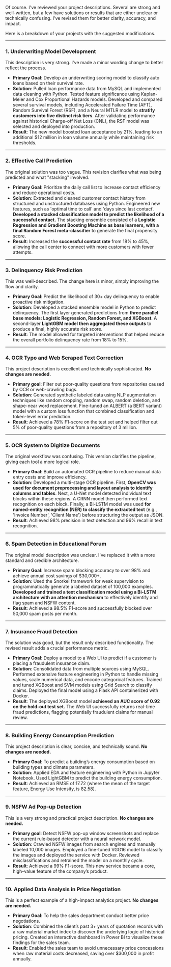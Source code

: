 Of course. I've reviewed your project descriptions. Several are strong and well-written, but a few have solutions or results that are either unclear or technically confusing. I've revised them for better clarity, accuracy, and impact.

Here is a breakdown of your projects with the suggested modifications.

***

### **1. Underwriting Model Development**
This description is very strong. I've made a minor wording change to better reflect the process.

* **Primary Goal**: Develop an underwriting scoring model to classify auto loans based on their survival rate.
* **Solution**: Pulled loan performance data from MySQL and implemented data cleaning with Python. Tested feature significance using Kaplan-Meier and Cox Proportional Hazards models. Developed and compared several survival models, including Accelerated Failure Time (AFT), Random Survival Forest (RSF), and a Neural MTLR model to **stratify customers into five distinct risk tiers**. After validating performance against historical Charge-off Net Loss (CNL), the RSF model was selected and deployed into production.
* **Result**: The new model boosted loan acceptance by 21%, leading to an additional $12 million in loan volume annually while maintaining risk thresholds.

***

### **2. Effective Call Prediction**
The original solution was too vague. This revision clarifies what was being predicted and what "stacking" involved.

* **Primary Goal**: Prioritize the daily call list to increase contact efficiency and reduce operational costs.
* **Solution**: Extracted and cleaned customer contact history from structured and unstructured databases using Python. Engineered new features, such as 'optimal time to call' and 'days since last contact'. **Developed a stacked classification model to predict the likelihood of a successful contact.** The stacking ensemble consisted of a **Logistic Regression and Gradient Boosting Machine as base learners, with a final Random Forest meta-classifier** to generate the final propensity score.
* **Result**: Increased the **successful contact rate** from 18% to 45%, allowing the call center to connect with more customers with fewer attempts.

***

### **3. Delinquency Risk Prediction**
This was well-described. The change here is minor, simply improving the flow and clarity.

* **Primary Goal**: Predict the likelihood of 30+ day delinquency to enable proactive risk mitigation.
* **Solution**: Developed a stacked ensemble model in Python to predict delinquency. The first layer generated predictions from **three parallel base models: Logistic Regression, Random Forest, and XGBoost**. A second-layer **LightGBM model then aggregated these outputs** to produce a final, highly accurate risk score.
* **Result**: The model allowed for targeted interventions that helped reduce the overall portfolio delinquency rate from 18% to 15%.

***

### **4. OCR Typo and Web Scraped Text Correction**
This project description is excellent and technically sophisticated. **No changes are needed.**

* **Primary goal**: Filter out poor-quality questions from repositories caused by OCR or web-crawling bugs.
* **Solution**: Generated synthetic labeled data using NLP augmentation techniques like random cropping, random swap, random deletion, and shape-near word replacement. Fine-tuned an ALBERT (a BERT variant) model with a custom loss function that combined classification and token-level error prediction.
* **Result**: Achieved a 78% F1-score on the test set and helped filter out 5% of poor-quality questions from a repository of 3 million.

***

### **5. OCR System to Digitize Documents**
The original workflow was confusing. This version clarifies the pipeline, giving each tool a more logical role.

* **Primary Goal**: Build an automated OCR pipeline to reduce manual data entry costs and improve efficiency.
* **Solution**: Developed a multi-stage OCR pipeline. First, **OpenCV was used for document preprocessing and layout analysis to identify columns and tables**. Next, a U-Net model detected individual text blocks within these regions. A CRNN model then performed text recognition on each block. Finally, a Bi-LSTM model was used **for named-entity recognition (NER) to classify the extracted text** (e.g., 'Invoice Number', 'Client Name') before structuring the output as JSON.
* **Result**: Achieved 98% precision in text detection and 96% recall in text recognition.

***

### **6. Spam Detection in Educational Forum**
The original model description was unclear. I've replaced it with a more standard and credible architecture.

* **Primary Goal**: Increase spam blocking accuracy to over 98% and achieve annual cost savings of $30,000+.
* **Solution**: Used the Snorkel framework for weak supervision to programmatically generate a labeled dataset of 100,000 examples. **Developed and trained a text classification model using a Bi-LSTM architecture with an attention mechanism** to effectively identify and flag spam and NSFW content.
* **Result**: Achieved a 98.5% F1-score and successfully blocked over 50,000 spam posts per month.

***

### **7. Insurance Fraud Detection**
The solution was good, but the result only described functionality. The revised result adds a crucial performance metric.

* **Primary Goal**: Deploy a model to a Web UI to predict if a customer is placing a fraudulent insurance claim.
* **Solution**: Consolidated data from multiple sources using MySQL. Performed extensive feature engineering in Python to handle missing values, scale numerical data, and encode categorical features. Trained and tuned XGBoost and SVM models using Grid Search to classify claims. Deployed the final model using a Flask API containerized with Docker.
* **Result**: The deployed XGBoost model **achieved an AUC score of 0.92 on the hold-out test set.** The Web UI successfully returns real-time fraud predictions, flagging potentially fraudulent claims for manual review.

***

### **8. Building Energy Consumption Prediction**
This project description is clear, concise, and technically sound. **No changes are needed.**

* **Primary Goal**: To predict a building’s energy consumption based on building types and climate parameters.
* **Solution**: Applied EDA and feature engineering with Python in Jupyter Notebook. Used LightGBM to predict the building energy consumption.
* **Result**: Achieved an RMSE of 17.72 (where the mean of the target feature, Energy Use Intensity, is 82.58).

***

### **9. NSFW Ad Pop-up Detection**
This is a very strong and practical project description. **No changes are needed.**

* **Primary goal**: Detect NSFW pop-up window screenshots and replace the current rule-based detector with a neural network model.
* **Solution**: Crawled NSFW images from search engines and manually labeled 10,000 images. Employed a fine-tuned VGG16 model to classify the images and deployed the service with Docker. Reviewed misclassifications and retrained the model on a monthly cycle.
* **Result**: Achieved a 99% F1-score. This new service became a core, high-value feature of the company’s product.

***

### **10. Applied Data Analysis in Price Negotiation**
This is a perfect example of a high-impact analytics project. **No changes are needed.**

* **Primary Goal**: To help the sales department conduct better price negotiations.
* **Solution**: Combined the client’s past 3+ years of quotation records with a raw material market index to discover the underlying logic of historical pricing. Created an interactive dashboard in Power BI to visualize these findings for the sales team.
* **Result**: Enabled the sales team to avoid unnecessary price concessions when raw material costs decreased, saving over $300,000 in profit annually.
